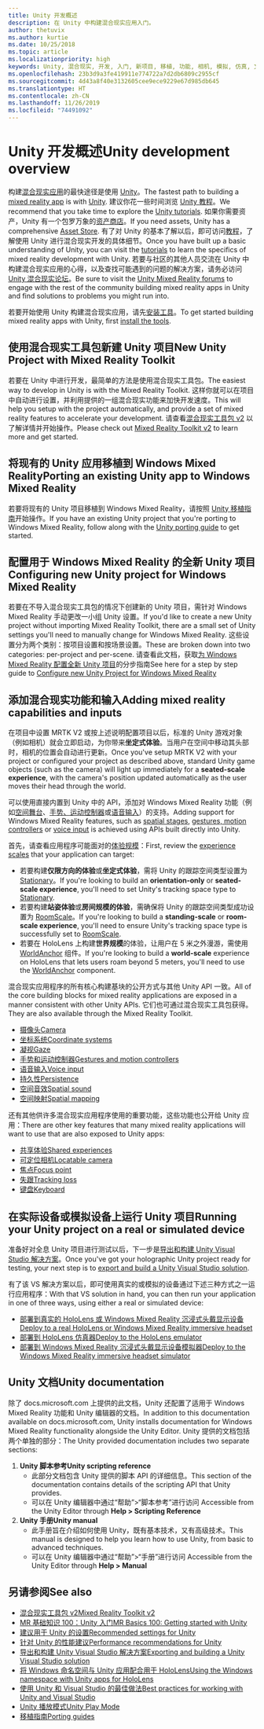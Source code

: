 ```yaml
---
title: Unity 开发概述
description: 在 Unity 中构建混合现实应用入门。
author: thetuvix
ms.author: kurtie
ms.date: 10/25/2018
ms.topic: article
ms.localizationpriority: high
keywords: Unity, 混合现实, 开发, 入门, 新项目, 移植, 功能, 相机, 模拟, 仿真, 文档
ms.openlocfilehash: 23b3d9a3fe419911e774722a7d2db6809c2955cf
ms.sourcegitcommit: 4d43a8f40e3132605cee9ece9229e67d985db645
ms.translationtype: HT
ms.contentlocale: zh-CN
ms.lasthandoff: 11/26/2019
ms.locfileid: "74491092"
---
```

# <a name="unity-development-overview"></a><span data-ttu-id="9766d-104">Unity 开发概述</span><span class="sxs-lookup"><span data-stu-id="9766d-104">Unity development overview</span></span>

<span data-ttu-id="9766d-105">构建[混合现实应用](app-views.md)的最快途径是使用 [Unity](https://unity.com)。</span><span class="sxs-lookup"><span data-stu-id="9766d-105">The fastest path to building a [mixed reality app](app-views.md) is with [Unity](https://unity.com).</span></span> <span data-ttu-id="9766d-106">建议你花一些时间浏览 [Unity 教程](https://unity3d.com/learn/tutorials)。</span><span class="sxs-lookup"><span data-stu-id="9766d-106">We recommend that you take time to explore the [Unity tutorials](https://unity3d.com/learn/tutorials).</span></span> <span data-ttu-id="9766d-107">如果你需要资产，Unity 有一个包罗万象的[资产商店](https://www.assetstore.unity3d.com/)。</span><span class="sxs-lookup"><span data-stu-id="9766d-107">If you need assets, Unity has a comprehensive [Asset Store](https://www.assetstore.unity3d.com/).</span></span> <span data-ttu-id="9766d-108">有了对 Unity 的基本了解以后，即可访问[教程](tutorials.md)，了解使用 Unity 进行混合现实开发的具体细节。</span><span class="sxs-lookup"><span data-stu-id="9766d-108">Once you have built up a basic understanding of Unity, you can visit the [tutorials](tutorials.md) to learn the specifics of mixed reality development with Unity.</span></span> <span data-ttu-id="9766d-109">若要与社区的其他人员交流在 Unity 中构建混合现实应用的心得，以及查找可能遇到的问题的解决方案，请务必访问 [Unity 混合现实论坛](https://forum.unity3d.com/forums/hololens.102/)。</span><span class="sxs-lookup"><span data-stu-id="9766d-109">Be sure to visit the [Unity Mixed Reality forums](https://forum.unity3d.com/forums/hololens.102/) to engage with the rest of the community building mixed reality apps in Unity and find solutions to problems you might run into.</span></span>

<span data-ttu-id="9766d-110">若要开始使用 Unity 构建混合现实应用，请先[安装工具](install-the-tools.md)。</span><span class="sxs-lookup"><span data-stu-id="9766d-110">To get started building mixed reality apps with Unity, first [install the tools](install-the-tools.md).</span></span> 

## <a name="new-unity-project-with-mixed-reality-toolkit"></a><span data-ttu-id="9766d-111">使用混合现实工具包新建 Unity 项目</span><span class="sxs-lookup"><span data-stu-id="9766d-111">New Unity Project with Mixed Reality Toolkit</span></span> 

<span data-ttu-id="9766d-112">若要在 Unity 中进行开发，最简单的方法是使用混合现实工具包。</span><span class="sxs-lookup"><span data-stu-id="9766d-112">The easiest way to develop in Unity is with the Mixed Reality Toolkit.</span></span> <span data-ttu-id="9766d-113">这样你就可以在项目中自动进行设置，并利用提供的一组混合现实功能来加快开发速度。</span><span class="sxs-lookup"><span data-stu-id="9766d-113">This will help you setup with the project automatically, and provide a set of mixed reality features to accelerate your development.</span></span> <span data-ttu-id="9766d-114">请查看[混合现实工具包 v2](mrtk-getting-started.md) 以了解详情并开始操作。</span><span class="sxs-lookup"><span data-stu-id="9766d-114">Please check out [Mixed Reality Toolkit v2](mrtk-getting-started.md) to learn more and get started.</span></span> 

## <a name="porting-an-existing-unity-app-to-windows-mixed-reality"></a><span data-ttu-id="9766d-115">将现有的 Unity 应用移植到 Windows Mixed Reality</span><span class="sxs-lookup"><span data-stu-id="9766d-115">Porting an existing Unity app to Windows Mixed Reality</span></span>

<span data-ttu-id="9766d-116">若要将现有的 Unity 项目移植到 Windows Mixed Reality，请按照 [Unity 移植指南](porting-guides.md)开始操作。</span><span class="sxs-lookup"><span data-stu-id="9766d-116">If you have an existing Unity project that you're porting to Windows Mixed Reality, follow along with the [Unity porting guide](porting-guides.md) to get started.</span></span>

## <a name="configuring-new-unity-project-for-windows-mixed-reality"></a><span data-ttu-id="9766d-117">配置用于 Windows Mixed Reality 的全新 Unity 项目</span><span class="sxs-lookup"><span data-stu-id="9766d-117">Configuring new Unity project for Windows Mixed Reality</span></span>

<span data-ttu-id="9766d-118">若要在不导入混合现实工具包的情况下创建新的 Unity 项目，需针对 Windows Mixed Reality 手动更改一小组 Unity 设置。</span><span class="sxs-lookup"><span data-stu-id="9766d-118">If you'd like to create a new Unity project without importing Mixed Reality Toolkit, there are a small set of Unity settings you'll need to manually change for Windows Mixed Reality.</span></span> <span data-ttu-id="9766d-119">这些设置分为两个类别：按项目设置和按场景设置。</span><span class="sxs-lookup"><span data-stu-id="9766d-119">These are broken down into two categories: per-project and per-scene.</span></span> <span data-ttu-id="9766d-120">请查看此文档，获取[为 Windows Mixed Reality 配置全新 Unity 项目](Configure-Unity-Project.md)的分步指南</span><span class="sxs-lookup"><span data-stu-id="9766d-120">See here for a step by step guide to [Configure new Unity Project for Windows Mixed Reality](Configure-Unity-Project.md)</span></span>

## <a name="adding-mixed-reality-capabilities-and-inputs"></a><span data-ttu-id="9766d-121">添加混合现实功能和输入</span><span class="sxs-lookup"><span data-stu-id="9766d-121">Adding mixed reality capabilities and inputs</span></span>

<span data-ttu-id="9766d-122">在项目中设置 MRTK V2 或按上述说明配置项目以后，标准的 Unity 游戏对象（例如相机）就会立即启动，为你带来**坐定式体验**。当用户在空间中移动其头部时，相机的位置会自动进行更新。</span><span class="sxs-lookup"><span data-stu-id="9766d-122">Once you've setup MRTK V2 with your project or configured your project as described above, standard Unity game objects (such as the camera) will light up immediately for a **seated-scale experience**, with the camera's position updated automatically as the user moves their head through the world.</span></span>

<span data-ttu-id="9766d-123">可以使用直接内置到 Unity 中的 API，添加对 Windows Mixed Reality 功能（例如[空间舞台](coordinate-systems.md#spatial-coordinate-systems)、[手势、运动控制器](gestures-and-motion-controllers-in-unity.md)或[语音输入](voice-input-in-unity.md)）的支持。</span><span class="sxs-lookup"><span data-stu-id="9766d-123">Adding support for Windows Mixed Reality features, such as [spatial stages](coordinate-systems.md#spatial-coordinate-systems), [gestures, motion controllers](gestures-and-motion-controllers-in-unity.md) or [voice input](voice-input-in-unity.md) is achieved using APIs built directly into Unity.</span></span> 

<span data-ttu-id="9766d-124">首先，请查看应用程序可能面对的[体验规模](coordinate-systems.md)：</span><span class="sxs-lookup"><span data-stu-id="9766d-124">First, review the [experience scales](coordinate-systems.md) that your application can target:</span></span>
* <span data-ttu-id="9766d-125">若要构建**仅限方向的体验**或**坐定式体验**，需将 Unity 的跟踪空间类型设置为 [Stationary](coordinate-systems-in-unity.md#building-an-orientation-only-or-seated-scale-experience)。</span><span class="sxs-lookup"><span data-stu-id="9766d-125">If you're looking to build an **orientation-only** or **seated-scale experience**, you'll need to set Unity's tracking space type to [Stationary](coordinate-systems-in-unity.md#building-an-orientation-only-or-seated-scale-experience).</span></span>
* <span data-ttu-id="9766d-126">若要构建**站姿体验**或**房间规模的体验**，需确保将 Unity 的跟踪空间类型成功设置为 [RoomScale](coordinate-systems-in-unity.md#building-an-orientation-only-or-seated-scale-experience)。</span><span class="sxs-lookup"><span data-stu-id="9766d-126">If you're looking to build a **standing-scale** or **room-scale experience**, you'll need to ensure Unity's tracking space type is successfully set to [RoomScale](coordinate-systems-in-unity.md#building-an-orientation-only-or-seated-scale-experience).</span></span>
* <span data-ttu-id="9766d-127">若要在 HoloLens 上构建**世界规模**的体验，让用户在 5 米之外漫游，需使用 [WorldAnchor](coordinate-systems-in-unity.md#building-a-world-scale-experience) 组件。</span><span class="sxs-lookup"><span data-stu-id="9766d-127">If you're looking to build a **world-scale** experience on HoloLens that lets users roam beyond 5 meters, you'll need to use the [WorldAnchor](coordinate-systems-in-unity.md#building-a-world-scale-experience) component.</span></span>

<span data-ttu-id="9766d-128">混合现实应用程序的所有核心构建基块的公开方式与其他 Unity API 一致。</span><span class="sxs-lookup"><span data-stu-id="9766d-128">All of the core building blocks for mixed reality applications are exposed in a manner consistent with other Unity APIs.</span></span> <span data-ttu-id="9766d-129">它们也可通过混合现实工具包获得。</span><span class="sxs-lookup"><span data-stu-id="9766d-129">They are also available through the Mixed Reality Toolkit.</span></span>
* [<span data-ttu-id="9766d-130">摄像头</span><span class="sxs-lookup"><span data-stu-id="9766d-130">Camera</span></span>](camera-in-unity.md)
* [<span data-ttu-id="9766d-131">坐标系统</span><span class="sxs-lookup"><span data-stu-id="9766d-131">Coordinate systems</span></span>](coordinate-systems-in-unity.md)
* [<span data-ttu-id="9766d-132">凝视</span><span class="sxs-lookup"><span data-stu-id="9766d-132">Gaze</span></span>](gaze-in-unity.md)
* [<span data-ttu-id="9766d-133">手势和运动控制器</span><span class="sxs-lookup"><span data-stu-id="9766d-133">Gestures and motion controllers</span></span>](gestures-and-motion-controllers-in-unity.md)
* [<span data-ttu-id="9766d-134">语音输入</span><span class="sxs-lookup"><span data-stu-id="9766d-134">Voice input</span></span>](voice-input-in-unity.md)
* [<span data-ttu-id="9766d-135">持久性</span><span class="sxs-lookup"><span data-stu-id="9766d-135">Persistence</span></span>](persistence-in-unity.md)
* [<span data-ttu-id="9766d-136">空间音效</span><span class="sxs-lookup"><span data-stu-id="9766d-136">Spatial sound</span></span>](spatial-sound-in-unity.md)
* [<span data-ttu-id="9766d-137">空间映射</span><span class="sxs-lookup"><span data-stu-id="9766d-137">Spatial mapping</span></span>](spatial-mapping-in-unity.md)

<span data-ttu-id="9766d-138">还有其他供许多混合现实应用程序使用的重要功能，这些功能也公开给 Unity 应用：</span><span class="sxs-lookup"><span data-stu-id="9766d-138">There are other key features that many mixed reality applications will want to use that are also exposed to Unity apps:</span></span>
* [<span data-ttu-id="9766d-139">共享体验</span><span class="sxs-lookup"><span data-stu-id="9766d-139">Shared experiences</span></span>](shared-experiences-in-unity.md)
* [<span data-ttu-id="9766d-140">可定位相机</span><span class="sxs-lookup"><span data-stu-id="9766d-140">Locatable camera</span></span>](locatable-camera-in-unity.md)
* [<span data-ttu-id="9766d-141">焦点</span><span class="sxs-lookup"><span data-stu-id="9766d-141">Focus point</span></span>](focus-point-in-unity.md)
* [<span data-ttu-id="9766d-142">失跟</span><span class="sxs-lookup"><span data-stu-id="9766d-142">Tracking loss</span></span>](tracking-loss-in-unity.md)
* [<span data-ttu-id="9766d-143">键盘</span><span class="sxs-lookup"><span data-stu-id="9766d-143">Keyboard</span></span>](keyboard-input-in-unity.md)

## <a name="running-your-unity-project-on-a-real-or-simulated-device"></a><span data-ttu-id="9766d-144">在实际设备或模拟设备上运行 Unity 项目</span><span class="sxs-lookup"><span data-stu-id="9766d-144">Running your Unity project on a real or simulated device</span></span>

<span data-ttu-id="9766d-145">准备好对全息 Unity 项目进行测试以后，下一步是[导出和构建 Unity Visual Studio 解决方案](exporting-and-building-a-unity-visual-studio-solution.md)。</span><span class="sxs-lookup"><span data-stu-id="9766d-145">Once you've got your holographic Unity project ready for testing, your next step is to [export and build a Unity Visual Studio solution](exporting-and-building-a-unity-visual-studio-solution.md).</span></span>

<span data-ttu-id="9766d-146">有了该 VS 解决方案以后，即可使用真实的或模拟的设备通过下述三种方式之一运行应用程序：</span><span class="sxs-lookup"><span data-stu-id="9766d-146">With that VS solution in hand, you can then run your application in one of three ways, using either a real or simulated device:</span></span>
* [<span data-ttu-id="9766d-147">部署到真实的 HoloLens 或 Windows Mixed Reality 沉浸式头戴显示设备</span><span class="sxs-lookup"><span data-stu-id="9766d-147">Deploy to a real HoloLens or Windows Mixed Reality immersive headset</span></span>](using-visual-studio.md)
* [<span data-ttu-id="9766d-148">部署到 HoloLens 仿真器</span><span class="sxs-lookup"><span data-stu-id="9766d-148">Deploy to the HoloLens emulator</span></span>](using-the-hololens-emulator.md)
* [<span data-ttu-id="9766d-149">部署到 Windows Mixed Reality 沉浸式头戴显示设备模拟器</span><span class="sxs-lookup"><span data-stu-id="9766d-149">Deploy to the Windows Mixed Reality immersive headset simulator</span></span>](using-the-windows-mixed-reality-simulator.md)

## <a name="unity-documentation"></a><span data-ttu-id="9766d-150">Unity 文档</span><span class="sxs-lookup"><span data-stu-id="9766d-150">Unity documentation</span></span>

<span data-ttu-id="9766d-151">除了 docs.microsoft.com 上提供的此文档，Unity 还配置了适用于 Windows Mixed Reality 功能和 Unity 编辑器的文档。</span><span class="sxs-lookup"><span data-stu-id="9766d-151">In addition to this documentation available on docs.microsoft.com, Unity installs documentation for Windows Mixed Reality functionality alongside the Unity Editor.</span></span> <span data-ttu-id="9766d-152">Unity 提供的文档包括两个单独的部分：</span><span class="sxs-lookup"><span data-stu-id="9766d-152">The Unity provided documentation includes two separate sections:</span></span>
1. <span data-ttu-id="9766d-153">**Unity 脚本参考**</span><span class="sxs-lookup"><span data-stu-id="9766d-153">**Unity scripting reference**</span></span>
    * <span data-ttu-id="9766d-154">此部分文档包含 Unity 提供的脚本 API 的详细信息。</span><span class="sxs-lookup"><span data-stu-id="9766d-154">This section of the documentation contains details of the scripting API that Unity provides.</span></span>
    * <span data-ttu-id="9766d-155">可以在 Unity 编辑器中通过“帮助”>“脚本参考”进行访问 </span><span class="sxs-lookup"><span data-stu-id="9766d-155">Accessible from the Unity Editor through **Help > Scripting Reference**</span></span>
2. <span data-ttu-id="9766d-156">**Unity 手册**</span><span class="sxs-lookup"><span data-stu-id="9766d-156">**Unity manual**</span></span>
    * <span data-ttu-id="9766d-157">此手册旨在介绍如何使用 Unity，既有基本技术，又有高级技术。</span><span class="sxs-lookup"><span data-stu-id="9766d-157">This manual is designed to help you learn how to use Unity, from basic to advanced techniques.</span></span>
    * <span data-ttu-id="9766d-158">可以在 Unity 编辑器中通过“帮助”>“手册”进行访问 </span><span class="sxs-lookup"><span data-stu-id="9766d-158">Accessible from the Unity Editor through **Help > Manual**</span></span>

## <a name="see-also"></a><span data-ttu-id="9766d-159">另请参阅</span><span class="sxs-lookup"><span data-stu-id="9766d-159">See also</span></span>
* [<span data-ttu-id="9766d-160">混合现实工具包 v2</span><span class="sxs-lookup"><span data-stu-id="9766d-160">Mixed Reality Toolkit v2</span></span>](mrtk-getting-started.md)
* [<span data-ttu-id="9766d-161">MR 基础知识 100：Unity 入门</span><span class="sxs-lookup"><span data-stu-id="9766d-161">MR Basics 100: Getting started with Unity</span></span>](holograms-100.md)
* [<span data-ttu-id="9766d-162">建议用于 Unity 的设置</span><span class="sxs-lookup"><span data-stu-id="9766d-162">Recommended settings for Unity</span></span>](recommended-settings-for-unity.md)
* [<span data-ttu-id="9766d-163">针对 Unity 的性能建议</span><span class="sxs-lookup"><span data-stu-id="9766d-163">Performance recommendations for Unity</span></span>](performance-recommendations-for-unity.md)
* [<span data-ttu-id="9766d-164">导出和构建 Unity Visual Studio 解决方案</span><span class="sxs-lookup"><span data-stu-id="9766d-164">Exporting and building a Unity Visual Studio solution</span></span>](exporting-and-building-a-unity-visual-studio-solution.md)
* [<span data-ttu-id="9766d-165">将 Windows 命名空间与 Unity 应用配合用于 HoloLens</span><span class="sxs-lookup"><span data-stu-id="9766d-165">Using the Windows namespace with Unity apps for HoloLens</span></span>](using-the-windows-namespace-with-unity-apps-for-hololens.md)
* [<span data-ttu-id="9766d-166">使用 Unity 和 Visual Studio 的最佳做法</span><span class="sxs-lookup"><span data-stu-id="9766d-166">Best practices for working with Unity and Visual Studio</span></span>](best-practices-for-working-with-unity-and-visual-studio.md)
* [<span data-ttu-id="9766d-167">Unity 播放模式</span><span class="sxs-lookup"><span data-stu-id="9766d-167">Unity Play Mode</span></span>](unity-play-mode.md)
* [<span data-ttu-id="9766d-168">移植指南</span><span class="sxs-lookup"><span data-stu-id="9766d-168">Porting guides</span></span>](porting-guides.md)

